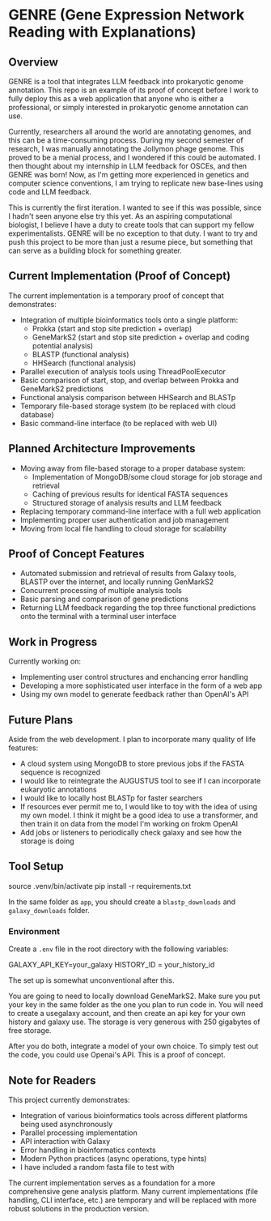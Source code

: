 # GENRE (Gene Expression Network Reading with Explanations)

## Overview
GENRE is a tool that integrates LLM feedback into prokaryotic genome annotation. This repo is an example of its proof of concept before I work to fully deploy this as a web application that anyone who is either a professional, or simply interested in prokaryotic genome annotation can use.

Currently, researchers all around the world are annotating genomes, and this can be a time-consuming process. During my second semester of research, I was manually annotating the Jollymon phage genome. This proved to be a menial process, and I wondered if this could be automated. I then thought about my internship in LLM feedback for OSCEs, and then GENRE was born! Now, as I'm getting more experienced in genetics and computer science conventions, I am trying to replicate new base-lines using code and LLM feedback.

This is currently the first iteration. I wanted to see if this was possible, since I hadn't seen anyone else try this yet. As an aspiring computational biologist, I believe I have a duty to create tools that can support my fellow experimentalists. GENRE will be no exception to that duty. I want to try and push this project to be more than just a resume piece, but something that can serve as a building block for something greater. 

## Current Implementation (Proof of Concept)
The current implementation is a temporary proof of concept that demonstrates:

- Integration of multiple bioinformatics tools onto a single platform:
  - Prokka (start and stop site prediction + overlap)
  - GeneMarkS2 (start and stop site prediction + overlap and coding potential analysis)
  - BLASTP (functional analysis)
  - HHSearch (functional analysis)
- Parallel execution of analysis tools using ThreadPoolExecutor
- Basic comparison of start, stop, and overlap between Prokka and GeneMarkS2 predictions
- Functional analysis comparison between HHSearch and BLASTp
- Temporary file-based storage system (to be replaced with cloud database)
- Basic command-line interface (to be replaced with web UI)

## Planned Architecture Improvements
- Moving away from file-based storage to a proper database system:
  - Implementation of MongoDB/some cloud storage for job storage and retrieval
  - Caching of previous results for identical FASTA sequences
  - Structured storage of analysis results and LLM feedback
- Replacing temporary command-line interface with a full web application
- Implementing proper user authentication and job management
- Moving from local file handling to cloud storage for scalability

## Proof of Concept Features
- Automated submission and retrieval of results from Galaxy tools, BLASTP over the internet, and locally running GenMarkS2
- Concurrent processing of multiple analysis tools
- Basic parsing and comparison of gene predictions
- Returning LLM feedback regarding the top three functional predictions onto the terminal with a terminal user interface

## Work in Progress
Currently working on:
- Implementing user control structures and enchancing error handling
- Developing a more sophisticated user interface in the form of a web app
- Using my own model to generate feedback rather than OpenAI's API

## Future Plans
Aside from the web development. I plan to incorporate many quality of life features:
- A cloud system using MongoDB to store previous jobs if the FASTA sequence is recognized 
- I would like to reintegrate the AUGUSTUS tool to see if I can incorporate eukaryotic annotations
- I would like to locally host BLASTp for faster searchers
- If resources ever permit me to, I would like to toy with the idea of using my own model. I think it might be a good idea to use a transformer, and then train it on data from the  model I'm working on frokm OpenAI
- Add jobs or listeners to periodically check galaxy and see how the storage is doing

## Tool Setup

source .venv/bin/activate
pip install -r requirements.txt

In the same folder as `app`, you should create a `blastp_downloads` and `galaxy_downloads` folder. 

### Environment 
Create a `.env` file in the root directory with the following variables:

GALAXY_API_KEY=your_galaxy
HISTORY_ID = your_history_id

The set up is somewhat unconventional after this.

You are going to need to locally download GeneMarkS2. Make sure you put your key in the same folder as the one you plan to run code in.
You will need to create a usegalaxy account, and then create an api key for your own history and galaxy use. The storage is very generous with 250 gigabytes of free storage.

After you do both, integrate a model of your own choice. To simply test out the code, you could use Openai's API. This is a proof of concept. 

## Note for Readers
This project currently demonstrates:
- Integration of various bioinformatics tools across different platforms being used asynchronously
- Parallel processing implementation
- API interaction with Galaxy
- Error handling in bioinformatics contexts
- Modern Python practices (async operations, type hints)
- I have included a random fasta file to test with

The current implementation serves as a foundation for a more comprehensive gene analysis platform. Many current implementations (file handling, CLI interface, etc.) are temporary and will be replaced with more robust solutions in the production version.